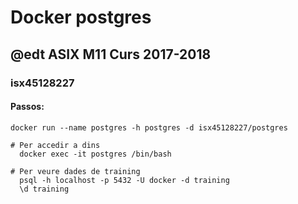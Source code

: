 # Docker postgres
## @edt ASIX M11 Curs 2017-2018
### isx45128227
#### Passos:
    docker run --name postgres -h postgres -d isx45128227/postgres
    
    # Per accedir a dins
      docker exec -it postgres /bin/bash
    
    # Per veure dades de training
      psql -h localhost -p 5432 -U docker -d training
      \d training
